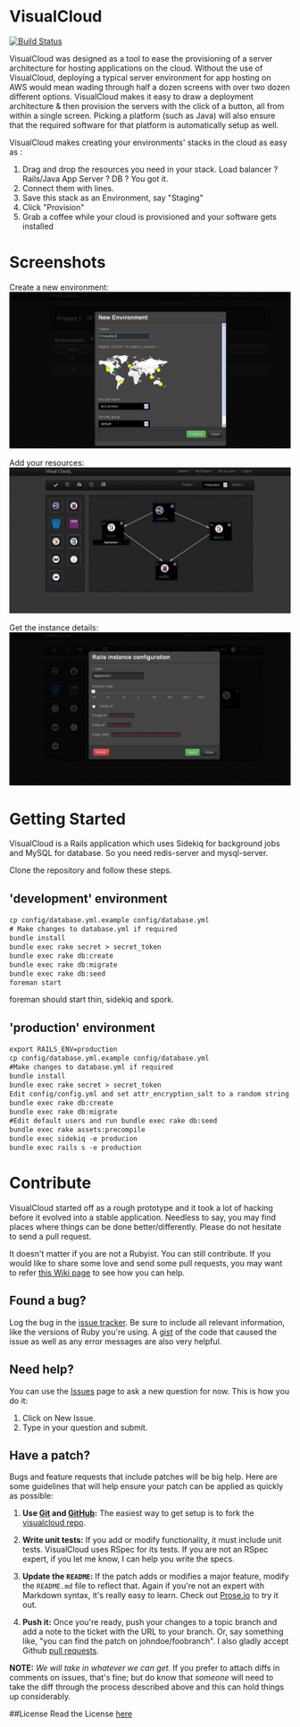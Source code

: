 VisualCloud
============
[![Build Status](https://travis-ci.org/neevtechnologies/visualcloud.png?branch=master)](https://travis-ci.org/neevtechnologies/visualcloud)

VisualCloud was designed as a tool to ease the provisioning of a server architecture for
hosting applications on the cloud. Without the use of VisualCloud, deploying a typical
server environment for app hosting on AWS would mean wading through half a dozen screens
with over two dozen different options. VisualCloud makes it easy to draw a deployment
architecture & then provision the servers with the click of a button, all from within a
single screen. Picking a platform (such as Java) will also ensure that the required software
for that platform is automatically setup as well.

VisualCloud makes creating your environments' stacks in the cloud as easy as :

1. Drag and drop the resources you need in your stack. Load balancer ? Rails/Java App Server ? DB ? You got it.
2. Connect them with lines.
3. Save this stack as an Environment, say "Staging"
4. Click "Provision"
5. Grab a coffee while your cloud is provisioned and your software gets installed

# Screenshots
Create a new environment:
![Configure your environment](/screenshots/environment-config.PNG?raw=true)

Add your resources:
![Add resources](/screenshots/environment.JPG?raw=true)

Get the instance details:
![Instance details](/screenshots/instance.PNG?raw=true)

# Getting Started

VisualCloud is a Rails application which uses Sidekiq for
background jobs and MySQL for database.
So you need redis-server and mysql-server.

Clone the repository and follow these steps.

## 'development' environment

```shell
cp config/database.yml.example config/database.yml
# Make changes to database.yml if required
bundle install
bundle exec rake secret > secret_token
bundle exec rake db:create
bundle exec rake db:migrate
bundle exec rake db:seed
foreman start
```

foreman should start thin, sidekiq and spork.

## 'production' environment
```shell
export RAILS_ENV=production
cp config/database.yml.example config/database.yml
#Make changes to database.yml if required
bundle install
bundle exec rake secret > secret_token
Edit config/config.yml and set attr_encryption_salt to a random string
bundle exec rake db:create
bundle exec rake db:migrate
#Edit default users and run bundle exec rake db:seed
bundle exec rake assets:precompile
bundle exec sidekiq -e producion
bundle exec rails s -e production
```

# Contribute

VisualCloud started off as a rough prototype and it took a lot of hacking
before it evolved into a stable application. Needless to say, you may find
places where things can be done better/differently. Please do not hesitate to
send a pull request.

It doesn't matter if you are not a Rubyist. You can still contribute.
If you would like to share some love and send some pull requests, you may want
to refer [this Wiki page]() to see how you can help.

## Found a bug?

Log the bug in the [issue tracker](https://github.com/neevtechnologies/visualcloud/issues). Be sure to include all relevant information, like
the versions of Ruby you're using. A [gist](http://gist.github.com/)
of the code that caused the issue as well as any error messages are also very
helpful.

## Need help?

You can use the [Issues](https://github.com/neevtechnologies/visualcloud/issues) page to ask a new question for now. This is how you do it:
1. Click on New Issue.
2. Type in your question and submit.

## Have a patch?

Bugs and feature requests that include patches will be big help.
Here are some guidelines that will help ensure your patch
can be applied as quickly as possible:

1. **Use [Git](http://git-scm.com) and [GitHub](http://github.com):**
   The easiest way to get setup is to fork the
   [visualcloud repo](http://github.com/neevtechnologies/visualcloud/).

2. **Write unit tests:** If you add or modify functionality, it must
   include unit tests. VisualCloud uses RSpec for its tests. If you are not an
   RSpec expert, if you let me know, I can help you write the specs.

3. **Update the `README`:** If the patch adds or modifies a major feature,
   modify the `README.md` file to reflect that. Again if you're not an
   expert with Markdown syntax, it's really easy to learn. Check out [Prose.io](http://prose.io/) to
   try it out.

4. **Push it:** Once you're ready, push your changes to a topic branch
   and add a note to the ticket with the URL to your branch. Or, say
   something like, "you can find the patch on johndoe/foobranch". I also
   gladly accept Github [pull requests](http://help.github.com/pull-requests/).

__NOTE:__ _We will take in whatever we can get._ If you prefer to
attach diffs in comments on issues, that's fine; but do know
that _someone_ will need to take the diff through the process described
above and this can hold things up considerably.


##License
Read the License [here](https://github.com/neevtechnologies/visualcloud/blob/master/LICENSE.txt)
